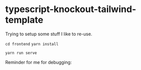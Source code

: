 # typescript-knockout-tailwind-template

Trying to setup some stuff I like to re-use.

`cd frontend`
`yarn install`

`yarn run serve`

Reminder for me for debugging:

<div data-bind="text: console.log($component)"></div>
